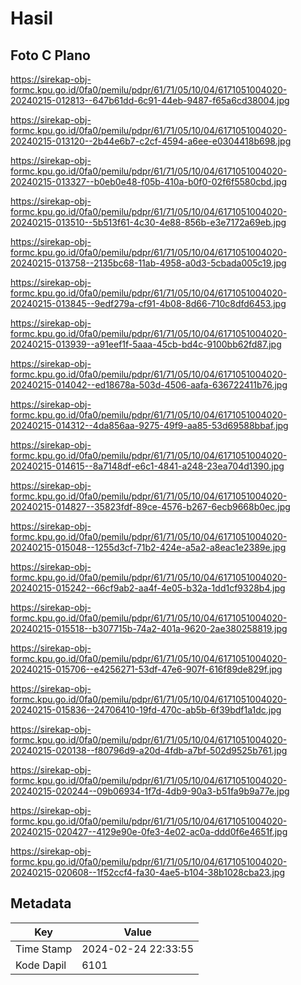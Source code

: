 # Hasil

## Foto C Plano

https://sirekap-obj-formc.kpu.go.id/0fa0/pemilu/pdpr/61/71/05/10/04/6171051004020-20240215-012813--647b61dd-6c91-44eb-9487-f65a6cd38004.jpg

https://sirekap-obj-formc.kpu.go.id/0fa0/pemilu/pdpr/61/71/05/10/04/6171051004020-20240215-013120--2b44e6b7-c2cf-4594-a6ee-e0304418b698.jpg

https://sirekap-obj-formc.kpu.go.id/0fa0/pemilu/pdpr/61/71/05/10/04/6171051004020-20240215-013327--b0eb0e48-f05b-410a-b0f0-02f6f5580cbd.jpg

https://sirekap-obj-formc.kpu.go.id/0fa0/pemilu/pdpr/61/71/05/10/04/6171051004020-20240215-013510--5b513f61-4c30-4e88-856b-e3e7172a69eb.jpg

https://sirekap-obj-formc.kpu.go.id/0fa0/pemilu/pdpr/61/71/05/10/04/6171051004020-20240215-013758--2135bc68-11ab-4958-a0d3-5cbada005c19.jpg

https://sirekap-obj-formc.kpu.go.id/0fa0/pemilu/pdpr/61/71/05/10/04/6171051004020-20240215-013845--9edf279a-cf91-4b08-8d66-710c8dfd6453.jpg

https://sirekap-obj-formc.kpu.go.id/0fa0/pemilu/pdpr/61/71/05/10/04/6171051004020-20240215-013939--a91eef1f-5aaa-45cb-bd4c-9100bb62fd87.jpg

https://sirekap-obj-formc.kpu.go.id/0fa0/pemilu/pdpr/61/71/05/10/04/6171051004020-20240215-014042--ed18678a-503d-4506-aafa-636722411b76.jpg

https://sirekap-obj-formc.kpu.go.id/0fa0/pemilu/pdpr/61/71/05/10/04/6171051004020-20240215-014312--4da856aa-9275-49f9-aa85-53d69588bbaf.jpg

https://sirekap-obj-formc.kpu.go.id/0fa0/pemilu/pdpr/61/71/05/10/04/6171051004020-20240215-014615--8a7148df-e6c1-4841-a248-23ea704d1390.jpg

https://sirekap-obj-formc.kpu.go.id/0fa0/pemilu/pdpr/61/71/05/10/04/6171051004020-20240215-014827--35823fdf-89ce-4576-b267-6ecb9668b0ec.jpg

https://sirekap-obj-formc.kpu.go.id/0fa0/pemilu/pdpr/61/71/05/10/04/6171051004020-20240215-015048--1255d3cf-71b2-424e-a5a2-a8eac1e2389e.jpg

https://sirekap-obj-formc.kpu.go.id/0fa0/pemilu/pdpr/61/71/05/10/04/6171051004020-20240215-015242--66cf9ab2-aa4f-4e05-b32a-1dd1cf9328b4.jpg

https://sirekap-obj-formc.kpu.go.id/0fa0/pemilu/pdpr/61/71/05/10/04/6171051004020-20240215-015518--b307715b-74a2-401a-9620-2ae380258819.jpg

https://sirekap-obj-formc.kpu.go.id/0fa0/pemilu/pdpr/61/71/05/10/04/6171051004020-20240215-015706--e4256271-53df-47e6-907f-616f89de829f.jpg

https://sirekap-obj-formc.kpu.go.id/0fa0/pemilu/pdpr/61/71/05/10/04/6171051004020-20240215-015836--24706410-19fd-470c-ab5b-6f39bdf1a1dc.jpg

https://sirekap-obj-formc.kpu.go.id/0fa0/pemilu/pdpr/61/71/05/10/04/6171051004020-20240215-020138--f80796d9-a20d-4fdb-a7bf-502d9525b761.jpg

https://sirekap-obj-formc.kpu.go.id/0fa0/pemilu/pdpr/61/71/05/10/04/6171051004020-20240215-020244--09b06934-1f7d-4db9-90a3-b51fa9b9a77e.jpg

https://sirekap-obj-formc.kpu.go.id/0fa0/pemilu/pdpr/61/71/05/10/04/6171051004020-20240215-020427--4129e90e-0fe3-4e02-ac0a-ddd0f6e4651f.jpg

https://sirekap-obj-formc.kpu.go.id/0fa0/pemilu/pdpr/61/71/05/10/04/6171051004020-20240215-020608--1f52ccf4-fa30-4ae5-b104-38b1028cba23.jpg


## Metadata

| Key        | Value               |
| ---------- | ------------------- |
| Time Stamp | 2024-02-24 22:33:55 |
| Kode Dapil | 6101                |



